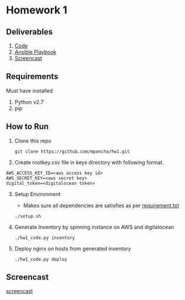 # Homework 1
Deliverables
------------
1. [Code](hw1_code.py)
2. [Ansible Playbook](server_play.yml)
3. [Screencast](final_screencast.mp4)

Requirements
------------
Must have installed

1. Python v2.7
2. pip 

How to Run
----------
1. Clone this repo 

   ```
   git clone https://github.com/mpancha/hw1.git
   ```
2. Create rootkey.csv file in keys directory with following format.

  ```
  AWS_ACCESS_KEY_ID=<aws access key id>
  AWS_SECRET_KEY=<aws secret key>
  digital_token=<digitalocean token>
  ```
3. Setup Environment
   - Makes sure all dependencies are satisfies as per [requirement.txt](requirement.txt) 

   ```
   ./setup.sh
   ```
4. Generate Inventory by spinning instance on AWS and digitalocean

   ```
   ./hw1_code.py inventory
   ```
5. Deploy nginx on hosts from generated inventory

   ```
   ./hw1_code.py deploy
   ```

Screencast
----------
[screencast](https://github.com/mpancha/hw1/blob/master/final_screencast.mp4)
